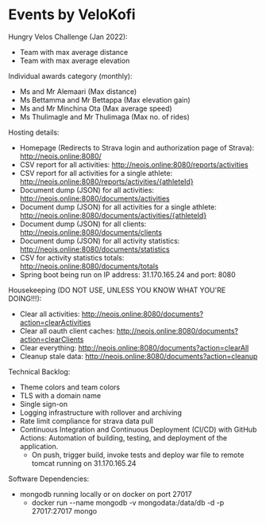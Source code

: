 # Events by VeloKofi

Hungry Velos Challenge (Jan 2022):

- Team with max average distance
- Team with max average elevation

Individual awards category (monthly):

- Ms and Mr Alemaari (Max distance)
- Ms Bettamma and Mr Bettappa (Max elevation gain)
- Ms and Mr Minchina Ota (Max average speed)
- Ms Thulimagle and Mr Thulimaga (Max no. of rides)

Hosting details:

- Homepage (Redirects to Strava login and authorization page of Strava): http://neois.online:8080/
- CSV report for all activities: http://neois.online:8080/reports/activities
- CSV report for all activities for a single athlete: http://neois.online:8080/reports/activities/{athleteId}
- Document dump (JSON) for all activities: http://neois.online:8080/documents/activities
- Document dump (JSON) for all activities for a single
  athlete: http://neois.online:8080/documents/activities/{athleteId}
- Document dump (JSON) for all clients: http://neois.online:8080/documents/clients
- Document dump (JSON) for all activity statistics: http://neois.online:8080/documents/statistics
- CSV for activity statistics totals: http://neois.online:8080/documents/totals
- Spring boot being run on IP address: 31.170.165.24 and port: 8080

Housekeeping (DO NOT USE, UNLESS YOU KNOW WHAT YOU'RE DOING!!!):

- Clear all activities: http://neois.online:8080/documents?action=clearActivities
- Clear all oauth client caches: http://neois.online:8080/documents?action=clearClients
- Clear everything: http://neois.online:8080/documents?action=clearAll
- Cleanup stale data: http://neois.online:8080/documents?action=cleanup

Technical Backlog:

- Theme colors and team colors
- TLS with a domain name
- Single sign-on
- Logging infrastructure with rollover and archiving
- Rate limit compliance for strava data pull
- Continuous Integration and Continuous Deployment (CI/CD) with GitHub Actions: Automation of building, testing, and
  deployment of the application.
    - On push, trigger build, invoke tests and deploy war file to remote tomcat running on 31.170.165.24

Software Dependencies:

- mongodb running locally or on docker on port 27017
    - docker run --name mongodb -v mongodata:/data/db -d -p 27017:27017 mongo
